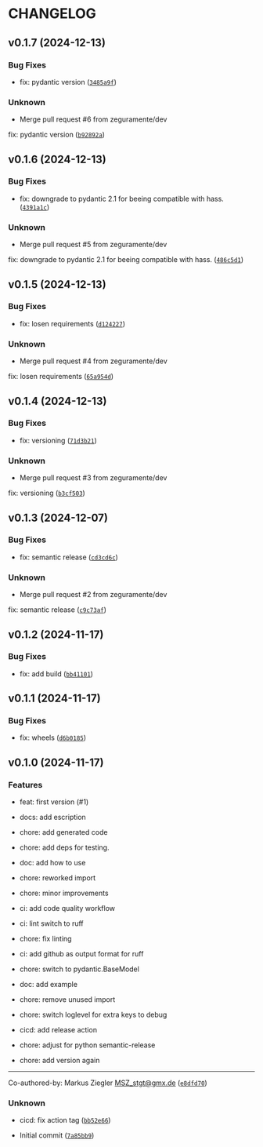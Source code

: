 # CHANGELOG


## v0.1.7 (2024-12-13)

### Bug Fixes

* fix: pydantic version ([`3485a9f`](https://github.com/zeguramente/alphaess-aio/commit/3485a9fedf79048f1a57eecdfba7a19ffc90ee46))

### Unknown

* Merge pull request #6 from zeguramente/dev

fix: pydantic version ([`b92892a`](https://github.com/zeguramente/alphaess-aio/commit/b92892aab9ef562ffd45aecf3c1e8caf2fc7bda2))


## v0.1.6 (2024-12-13)

### Bug Fixes

* fix: downgrade to pydantic 2.1 for beeing compatible with hass. ([`4391a1c`](https://github.com/zeguramente/alphaess-aio/commit/4391a1c41bad27c9b05242ad52d641c9bd77690d))

### Unknown

* Merge pull request #5 from zeguramente/dev

fix: downgrade to pydantic 2.1 for beeing compatible with hass. ([`486c5d1`](https://github.com/zeguramente/alphaess-aio/commit/486c5d19d3ecb4a8642f9d662562e00b380cd996))


## v0.1.5 (2024-12-13)

### Bug Fixes

* fix: losen requirements ([`d124227`](https://github.com/zeguramente/alphaess-aio/commit/d124227d525bb0eccb5118b852231c9d8e5692b2))

### Unknown

* Merge pull request #4 from zeguramente/dev

fix: losen requirements ([`65a954d`](https://github.com/zeguramente/alphaess-aio/commit/65a954d5f3256cb6b9e7225a91b22b0885a96fd9))


## v0.1.4 (2024-12-13)

### Bug Fixes

* fix: versioning ([`71d3b21`](https://github.com/zeguramente/alphaess-aio/commit/71d3b21fc43b2559c61b8e06742059db15e60273))

### Unknown

* Merge pull request #3 from zeguramente/dev

fix: versioning ([`b3cf503`](https://github.com/zeguramente/alphaess-aio/commit/b3cf50301a7f049b3b8dd2f14e73c1ec818483a4))


## v0.1.3 (2024-12-07)

### Bug Fixes

* fix: semantic release ([`cd3cd6c`](https://github.com/zeguramente/alphaess-aio/commit/cd3cd6cf745aac332ccacd71d22bcf9126d27df6))

### Unknown

* Merge pull request #2 from zeguramente/dev

fix: semantic release ([`c9c73af`](https://github.com/zeguramente/alphaess-aio/commit/c9c73afcf7e7590ca290fcef11d567294a2c4e0d))


## v0.1.2 (2024-11-17)

### Bug Fixes

* fix: add build ([`bb41101`](https://github.com/zeguramente/alphaess-aio/commit/bb41101fcd539a4ce0aa19e9612e949d2b507a95))


## v0.1.1 (2024-11-17)

### Bug Fixes

* fix: wheels ([`d6b0185`](https://github.com/zeguramente/alphaess-aio/commit/d6b01851981308107ed0e376a1521359b48a71f9))


## v0.1.0 (2024-11-17)

### Features

* feat: first version (#1)

* docs: add escription

* chore: add generated code

* chore: add deps for testing.

* doc: add how to use

* chore: reworked import

* chore: minor improvements

* ci: add code quality workflow

* ci: lint switch to ruff

* chore: fix linting

* ci: add github as output format for ruff

* chore: switch to pydantic.BaseModel

* doc: add example

* chore: remove unused import

* chore: switch loglevel for extra keys to debug

* cicd: add release action

* chore: adjust for python semantic-release

* chore: add version again

---------

Co-authored-by: Markus Ziegler <MSZ_stgt@gmx.de> ([`e8dfd70`](https://github.com/zeguramente/alphaess-aio/commit/e8dfd70acb2e6610594edbcb71d65d4729934704))

### Unknown

* cicd: fix action tag ([`bb52e66`](https://github.com/zeguramente/alphaess-aio/commit/bb52e6625c864bc789cf25903443894527aaa7a3))

* Initial commit ([`7a85bb9`](https://github.com/zeguramente/alphaess-aio/commit/7a85bb9d7bf3e8e55c9f1a58daf39deff91d18a9))

